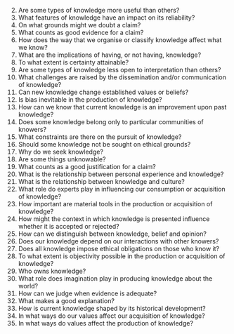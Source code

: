 
2. Are some types of knowledge more useful than others?
3.  What features of knowledge have an impact on its reliability?
4.  On what grounds might we doubt a claim?
5.  What counts as good evidence for a claim?
6.  How does the way that we organise or classify knowledge affect what we know?
7.  What are the implications of having, or not having, knowledge?
8.  To what extent is certainty attainable?
9.  Are some types of knowledge less open to interpretation than others?
10.  What challenges are raised by the dissemination and/or communication of knowledge?
11.  Can new knowledge change established values or beliefs?
12.  Is bias inevitable in the production of knowledge?
13.  How can we know that current knowledge is an improvement upon past knowledge?
14.  Does some knowledge belong only to particular communities of knowers?
15.  What constraints are there on the pursuit of knowledge?
16.  Should some knowledge not be sought on ethical grounds?
17.  Why do we seek knowledge?
18.  Are some things unknowable?
19.  What counts as a good justification for a claim?
20.  What is the relationship between personal experience and knowledge?
21.  What is the relationship between knowledge and culture?
22.  What role do experts play in influencing our consumption or acquisition of knowledge?
23.  How important are material tools in the production or acquisition of knowledge?
24.  How might the context in which knowledge is presented influence whether it is accepted or rejected?
25.  How can we distinguish between knowledge, belief and opinion?
26.  Does our knowledge depend on our interactions with other knowers?
27.  Does all knowledge impose ethical obligations on those who know it?
28.  To what extent is objectivity possible in the production or acquisition of knowledge?
29.  Who owns knowledge?
30.  What role does imagination play in producing knowledge about the world?
31.  How can we judge when evidence is adequate?
32.  What makes a good explanation?
33.  How is current knowledge shaped by its historical development?
34.  In what ways do our values affect our acquisition of knowledge?
35.  In what ways do values affect the production of knowledge?